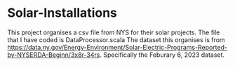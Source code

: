 # Solar-Installations

This project organises a csv file from NYS for their solar projects. The file that I have coded is DataProcessor.scala
The dataset this organises is from https://data.ny.gov/Energy-Environment/Solar-Electric-Programs-Reported-by-NYSERDA-Beginn/3x8r-34rs.
Specifically the Feburary 6, 2023 dataset.

